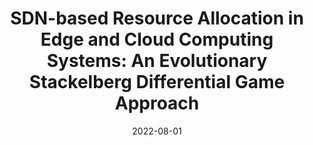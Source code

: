 ---
title: "SDN-based Resource Allocation in Edge and Cloud Computing Systems: An Evolutionary Stackelberg Differential Game Approach"
authors:
- Jun Du
- Chunxiao Jiang
- Abderrahim Benslimane
- Song Guo
- Yong Ren


date: "2022-08-01"
doi: "10.1109/TNET.2022.3152150"

# Publication type.
# 1 = Conference paper; 2 = Journal article;
# 3 = Preprint Paper; 4 = Report; 5 = Book; 6 = Book section;
# 7 = Thesis; 8 = Patent
publication_types: ["2"]

# Publication name and optional abbreviated publication name.
publication: IEEE/ACM Transactions on Networking (TNET) (CCF-A)
# publication_short: ")"

url_pdf: https://ieeexplore.ieee.org/abstract/document/9722568
# url_code: ''
# url_dataset: ''
# url_poster: ''
# url_project: ''
# url_slides: ''
# url_video: ''

---